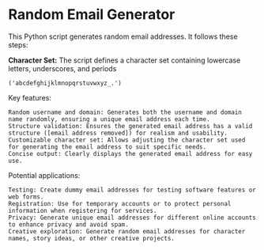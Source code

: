 # Random Email Generator

This Python script generates random email addresses. It follows these steps:

**Character Set:** The script defines a character set containing lowercase letters, underscores, and periods
              
    ('abcdefghijklmnopqrstuvwxyz_.')
    
Key features:

    Random username and domain: Generates both the username and domain name randomly, ensuring a unique email address each time.
    Structure validation: Ensures the generated email address has a valid structure ([email address removed]) for realism and usability.
    Customizable character set: Allows adjusting the character set used for generating the email address to suit specific needs.
    Concise output: Clearly displays the generated email address for easy use.

Potential applications:

    Testing: Create dummy email addresses for testing software features or web forms.
    Registration: Use for temporary accounts or to protect personal information when registering for services.
    Privacy: Generate unique email addresses for different online accounts to enhance privacy and avoid spam.
    Creative exploration: Generate random email addresses for character names, story ideas, or other creative projects.
